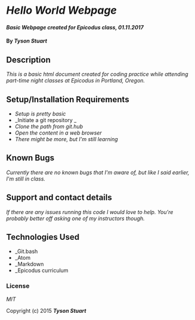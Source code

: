 # _Hello World Webpage_

#### _Basic Webpage created for Epicodus class, 01.11.2017_

#### By _**Tyson Stuart**_

## Description

_This is a basic html document created for coding practice while attending part-time night classes at Epicodus in Portland, Oregon._

## Setup/Installation Requirements

* _Setup is pretty basic_
* _Initiate a git repository _
* _Clone the path from git.hub_
* _Open the content in a web browser_
* _There might be more, but I'm still learning_


## Known Bugs

_Currently there are no known bugs that I'm aware of, but like I said earlier, I'm still in class._

## Support and contact details

_If there are any issues running this code I would love to help. You're probably better off asking one of my instructors though._

## Technologies Used

* _Git.bash
* _Atom
* _Markdown
* _Epicodus curriculum

### License

*MIT*

Copyright (c) 2015 **_Tyson Stuart_**
